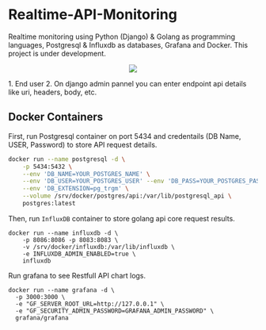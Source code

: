 # Realtime-API-Monitoring

Realtime monitoring using Python (Django) & Golang as programming languages, Postgresql & Influxdb as databases, Grafana and Docker. 
This project is under development.

<p align="center">
  <img src="https://i.imgur.com/lHWP9YC.jpg">
</p>
1. End user
2. On django admin pannel you can enter endpoint api details like uri, headers, body, etc. 

## Docker Containers
First, run Postgresql container on port 5434 and credentails (DB Name, USER, Password) to store API request details. <br>
    
```bash
docker run --name postgresql -d \
    -p 5434:5432 \
    --env 'DB_NAME=YOUR_POSTGRES_NAME' \
    --env 'DB_USER=YOUR_POSTGRES_USER' --env 'DB_PASS=YOUR_POSTGRES_PASSWORD' \
    --env 'DB_EXTENSION=pg_trgm' \
    --volume /srv/docker/postgres/api:/var/lib/postgresql_api \
    postgres:latest
```
Then, run `InfluxDB` container to store golang api core request results.
```
docker run --name influxdb -d \
    -p 8086:8086 -p 8083:8083 \
    -v /srv/docker/influxdb:/var/lib/influxdb \
    -e INFLUXDB_ADMIN_ENABLED=true \
    influxdb
```
Run grafana to see Restfull API chart logs. 
```
docker run --name grafana -d \
  -p 3000:3000 \
  -e "GF_SERVER_ROOT_URL=http://127.0.0.1" \
  -e "GF_SECURITY_ADMIN_PASSWORD=GRAFANA_ADMIN_PASSWORD" \
  grafana/grafana

```
